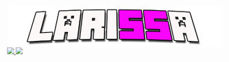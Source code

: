 <div align="center">
  <img src="./laryxt.png">
</div>

<div>
  <a href="https://github.com/larysxt">
    <img loading="lazy" height="180em" src="https://github-readme-stats.vercel.app/api/top-langs/?username=larysxt&layout=compact&langs_count=7&theme=radical"/>
    <img loading="lazy" height="180em" src="https://github-readme-stats.vercel.app/api?username=larysxt&show_icons=true&theme=radical&include_all_commits=true&count_private=true"/>
</div>
